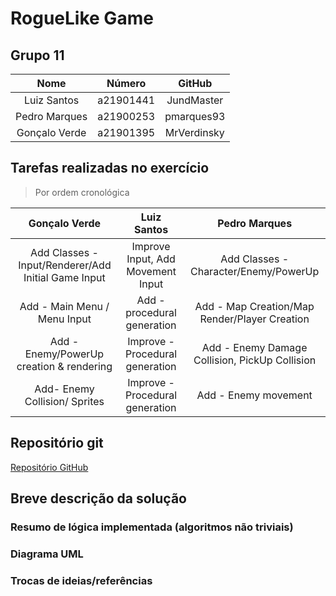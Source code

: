 # RogueLike Game

## Grupo 11

|Nome|Número|GitHub|
|:-:|:-:|:-:|
|Luiz Santos|a21901441|JundMaster|
|Pedro Marques|a21900253|pmarques93|
|Gonçalo Verde|a21901395|MrVerdinsky|

## Tarefas realizadas no exercício

>Por ordem cronológica

|Gonçalo Verde|Luiz Santos|Pedro Marques|
|:-:|:-:|:-:|
|Add Classes - Input/Renderer/Add Initial Game Input|Improve Input, Add Movement Input|Add Classes - Character/Enemy/PowerUp|
|Add - Main Menu / Menu Input|Add - procedural generation|Add - Map Creation/Map Render/Player Creation|
|Add - Enemy/PowerUp creation & rendering|Improve - Procedural generation |Add - Enemy Damage Collision, PickUp Collision|
|Add- Enemy Collision/ Sprites|Improve - Procedural generation|Add - Enemy movement

## Repositório git

[Repositório GitHub](https://github.com/MrVerdinsky/3-ProjetoLP)

## Breve descrição da solução

### Resumo de lógica implementada (algoritmos não triviais)



### Diagrama UML

### Trocas de ideias/referências
